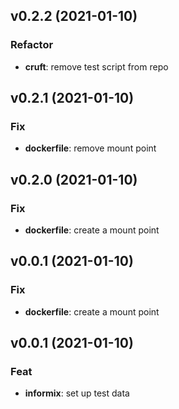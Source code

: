 ## v0.2.2 (2021-01-10)

### Refactor

- **cruft**: remove test script from repo

## v0.2.1 (2021-01-10)

### Fix

- **dockerfile**: remove mount point

## v0.2.0 (2021-01-10)

### Fix

- **dockerfile**: create a mount point

## v0.0.1 (2021-01-10)

### Fix

- **dockerfile**: create a mount point

## v0.0.1 (2021-01-10)

### Feat

- **informix**: set up test data
